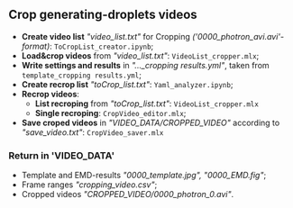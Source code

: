 ## Сrop generating-droplets videos
- **Create video list** *"video_list.txt"* for Cropping *('0000_photron_avi.avi'-format)*: `ToCropList_creator.ipynb`; 
- **Load&crop videos** from *"video_list.txt"*: `VideoList_cropper.mlx`;
- **Write settings and results** in *"..._cropping results.yml"*, taken from `template_cropping results.yml`;
- **Create recrop list** *"toCrop_list.txt"*: `Yaml_analyzer.ipynb`;
- **Recrop videos**: 
    - **List recroping** from *"toCrop_list.txt"*: `VideoList_cropper.mlx`
    - **Single recroping**: `CropVideo_editor.mlx`;
- **Save croped videos** in *"VIDEO_DATA/CROPPED_VIDEO"* according to *"save_video.txt"*: `CropVideo_saver.mlx`

### Return in 'VIDEO_DATA'
- Template and EMD-results *"0000_template.jpg", "0000_EMD.fig"*;
- Frame ranges *"cropping_video.csv"*;
- Cropped videos *"CROPPED_VIDEO/0000_photron_0.avi"*.